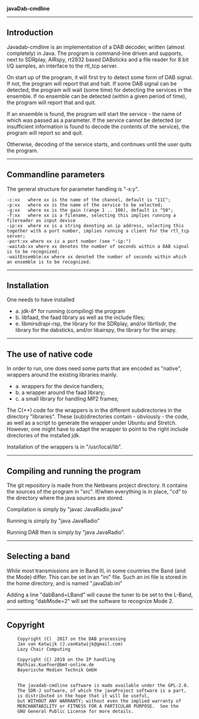 **javaDab-cmdline**


------------------------------------------------------------------------------
Introduction
------------------------------------------------------------------------------

Javadab-cmdline is an implementation of a DAB decoder, written (almost
completely) in Java. The program is command-line driven and
supports, next to SDRplay, AIRspy, rt2832 based DABsticks and a file
reader for 8 bit I/Q samples, an interface to the rtl_tcp server.

On start up of the program, it will first try to detect some form of
DAB signal. If not, the program will report that and halt.
If some DAB signal can be detected, the program will wait (some time)
for detecting the services in the ensemble.
If no ensemble can be detected (within a given period of time), the
program will report that and quit.

If an ensemble is found, the program will start the service - the name
of which was passed as a parameter. If the service cannot be detected
(or insufficient information is found to decode the contents of the
service), the program will report so and quit.

Otherwise, decoding of the service starts, and continues until
the user quits the program.


----------------------------------------------------------------------------
Commandline parameters
----------------------------------------------------------------------------

The general structure for parameter handling is "-x:y".

	-c:xx	where xx is the name of the channel, default is "11C";
	-p:xx	where xx is the name of the service to be selected;
	-g:xx	where xx is the gain (range 1 .. 100), default is "50";
	-f:xx	where xx is a filename, selecting this implies running a filereader as input device
	-ip:xx	where xx is a string denoting an ip address, selecting this together with a port number, implies running a client for the rtl_tcp server;
	-port:xx where xx is a port number (see "-ip:")
	-waitab:xx where xx denotes the number of seconds within a DAB signal is to be recognized;
	-waitEnsemble:xx where xx denoted the number of seconds within which an ensemble is to be recognized.
	
----------------------------------------------------------------------------
Installation
----------------------------------------------------------------------------
One needs to have installed 
* a. jdk-8*  for running (compiling) the program
* b. libfaad, the faad library as well as the include files;
* e. libmirsdrapi-rsp, the library for the SDRplay, and/or librtlsdr, the
     library for the dabsticks, and/or libairspy, the library for the
     airspy.

-----------------------------------------------------------------------------
The use of native code
-----------------------------------------------------------------------------

In order to run, one does need some parts that are encoded as "native",
wrappers around the existing libraries mainly.

* a. wrappers for the device handlers;
* b. a wrapper around the faad library;
* c. a small library for handling MP2 frames;

The C(++) code for the wrappers is in the different subdirectories in the
directory "libraries".
These (sub)directories contain - obviously - the code, as well as a script
to generate the wrapper under Ubuntu and Stretch. However, one might have
to adapt the wrapper to point to the right include directories of the 
installed jdk.

Installation of the wrappers is in "/usr/local/lib".

------------------------------------------------------------------------
Compiling and running the program
-------------------------------------------------------------------------

The git repository is made from the Netbeans project directory. It contains
the sources of the program in "src".
If/when everything is in place, "cd" to the directory where the java sources
are stored.

Compilation is simply by "javac JavaRadio.java"

Running is simply by "java JavaRadio"

Running DAB then is simply by "java JavaRadio".

------------------------------------------------------------------------------
Selecting a band
-------------------------------------------------------------------------------

While most transmissions are in Band III, in some countries the Band (and
the Mode) differ. This can be set in an "ini" file. Such an ini file
is stored in the home directory, and is named ".javaDab.ini"

Adding a line "dabBand=LBand" will cause the tuner to
be set to the L-Band, and setting "dabMode=2" will set the software to
recognize Mode 2.

-------------------------------------------------------------------------------
Copyright
------------------------------------------------------------------------------


        Copyright (C)  2017 on the DAB processing
        Jan van Katwijk (J.vanKatwijk@gmail.com)
        Lazy Chair Computing
	
        Copyright (C) 2019 on the IP handling
        Mathias.Kuefner@bmt-online.de
        Bayerische Medien Technik GmbH


        The javadab-cmdline software is made available under the GPL-2.0.
        The SDR-J software, of which the javaProject software is a part,
        is distributed in the hope that it will be useful,
        but WITHOUT ANY WARRANTY; without even the implied warranty of
        MERCHANTABILITY or FITNESS FOR A PARTICULAR PURPOSE.  See the
        GNU General Public License for more details.


